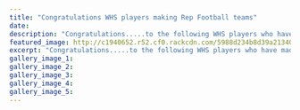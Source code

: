 ```yaml
---
title: "Congratulations WHS players making Rep Football teams"
date: 
description: "Congratulations.....to the following WHS players who have made the Whanganui Representative Football Teams for 2017..."
featured_image: http://c1940652.r52.cf0.rackcdn.com/5988d234b8d39a2134000199/Football-image-in-net.jpg
excerpt: "Congratulations.....to the following WHS players who have made the Whanganui Representative Football Teams for 2017."
gallery_image_1: 
gallery_image_2: 
gallery_image_3: 
gallery_image_4: 
gallery_image_5: 
---
```

